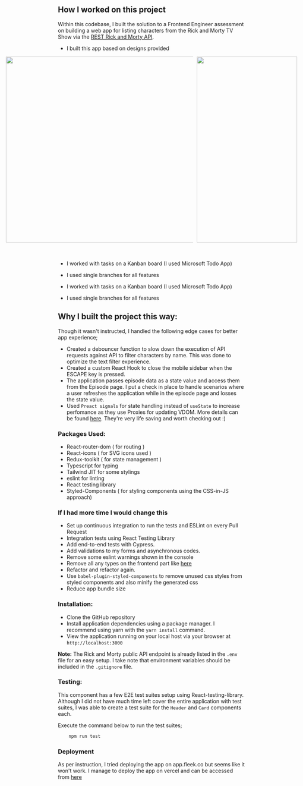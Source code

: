 ## How I worked on this project

Within this codebase, I built the solution to a Frontend Engineer assessment on building a web app for listing characters from the Rick and Morty TV Show via the [REST Rick and Morty API](https://rickandmortyapi.com/documentation).

- I built this app based on designs provided

<div style="display: flex; justify-content: center; gap: 10px;" >
<img style="width: 800px; height: 500px;" src="https://res.cloudinary.com/dkndyyvmn/image/upload/v1665183464/3c022c21-60e9-42d1-918c-9db3f021adcf_uiuc4i.jpg" />
<img style="width: 270px; height: 500px;" src="https://res.cloudinary.com/dkndyyvmn/image/upload/v1665183467/eba2ccf2-83aa-4b06-b2a1-9073f1f46d0e_jrbcxf.jpg" />
</div><br><br>

- I worked with tasks on a Kanban board (I used Microsoft Todo App)

- I used single branches for all features

- I worked with tasks on a Kanban board (I used Microsoft Todo App)

- I used single branches for all features

## Why I built the project this way:

Though it wasn't instructed, I handled the following edge cases for better app experience;

- Created a debouncer function to slow down the execution of API requests against API to filter characters by name. This was done to optimize the text filter experience.
- Created a custom React Hook to close the mobile sidebar when the ESCAPE key is pressed.
- The application passes episode data as a state value and access them from the Episode page. I put a check in place to handle scenarios where a user refreshes the application while in the episode page and losses the state value.
- Used `Preact signals` for state handling instead of `useState` to increase perfomance as they use Proxies for updating VDOM. More details can be found [here](https://preactjs.com/blog/introducing-signals/). They're very life saving and worth checking out :)

### Packages Used:

- React-router-dom ( for routing )
- React-icons ( for SVG icons used )
- Redux-toolkit ( for state management )
- Typescript for typing
- Tailwind JIT for some stylings
- eslint for linting
- React testing library
- Styled-Components ( for styling components using the CSS-in-JS approach)

### If I had more time I would change this

- Set up continuous integration to run the tests and ESLint on every Pull Request
- Integration tests using React Testing Library
- Add end-to-end tests with Cypress.
- Add validations to my forms and asynchronous codes.
- Remove some eslint warnings shown in the console
- Remove all any types on the frontend part like [here](https://github.com/hirwablessing/fleek-frontend-assignment/blob/8b6209d5b181b5d1589c28e9190cf0cf43f4c106/src/state/index.ts#L14)
- Refactor and refactor again.
- Use `babel-plugin-styled-components` to remove unused css styles from styled components and also minify the generated css
- Reduce app bundle size

### Installation:

- Clone the GitHub repository
- Install application dependencies using a package manager. I recommend using yarn with the `yarn install` command.
- View the application running on your local host via your browser at `http://localhost:3000`

**Note:** The Rick and Morty public API endpoint is already listed in the `.env` file for an easy setup. I take note that environment variables should be included in the `.gitignore` file.

### Testing:

This component has a few E2E test suites setup using React-testing-library.
Although I did not have much time left cover the entire application with test suites, I was able to create a test suite for the `Header` and `Card` components each.

Execute the command below to run the test suites;

```bash
    npm run test
```

### Deployment

As per instruction, I tried deploying the app on app.fleek.co but seems like it won't work. I manage to deploy the app on vercel and can be accessed from [here](https://fleek-frontend-assignment-znh3.vercel.app/)
